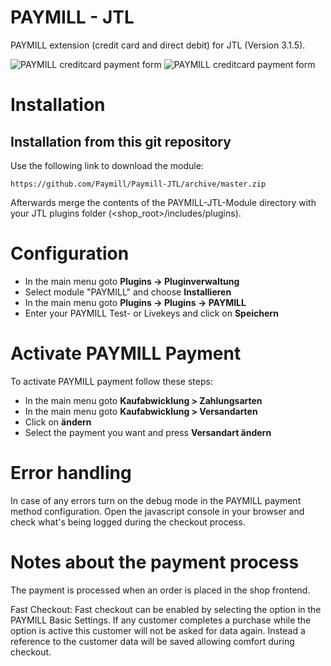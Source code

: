 PAYMILL - JTL
====================

PAYMILL extension (credit card and direct debit) for JTL (Version 3.1.5).

![PAYMILL creditcard payment form](https://raw.github.com/Paymill/Paymill-JTL/master/paymill_cc_form_de.png)
![PAYMILL creditcard payment form](https://raw.github.com/Paymill/Paymill-JTL/master/paymill_elv_form_de.png)

# Installation

## Installation from this git repository

Use the following link to download the module:

    https://github.com/Paymill/Paymill-JTL/archive/master.zip

Afterwards merge the contents of the PAYMILL-JTL-Module directory with your JTL plugins folder (<shop_root>/includes/plugins).

# Configuration

- In the main menu goto **Plugins -> Pluginverwaltung**
- Select module "PAYMILL" and choose **Installieren**
- In the main menu goto **Plugins -> Plugins -> PAYMILL**
- Enter your PAYMILL Test- or Livekeys and click on **Speichern**

# Activate PAYMILL Payment

To activate PAYMILL payment follow these steps:

- In the main menu goto **Kaufabwicklung > Zahlungsarten**
- In the main menu goto **Kaufabwicklung > Versandarten**
- Click on **ändern**
- Select the payment you want and press **Versandart ändern**

# Error handling

In case of any errors turn on the debug mode in the PAYMILL payment method configuration. Open the javascript console in your browser and check what's being logged during the checkout process.

# Notes about the payment process

The payment is processed when an order is placed in the shop frontend.

Fast Checkout: Fast checkout can be enabled by selecting the option in the PAYMILL Basic Settings. If any customer completes a purchase while the option is active this customer will not be asked for data again. Instead a reference to the customer data will be saved allowing comfort during checkout.